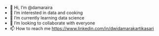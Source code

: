 - 👋 Hi, I’m @damaraira
- 👀 I’m interested in data and cooking
- 🌱 I’m currently learning data science
- 💞️ I’m looking to collaborate with everyone
- 📫 How to reach me https://www.linkedin.com/in/dwidamarakartikasari

<!---
damaraira/damaraira is a ✨ special ✨ repository because its `README.md` (this file) appears on your GitHub profile.
You can click the Preview link to take a look at your changes.
--->
